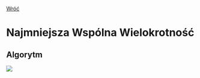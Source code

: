 [Wróć](../../../../../../)

# **N**ajmniejsza **W**spólna **W**ielokrotność

## Algorytm

![](https://latex.codecogs.com/svg.image?\color%20{white}NWW(a,%20b)%20=%20\frac{a*b}{NWD(a,%20b)})
